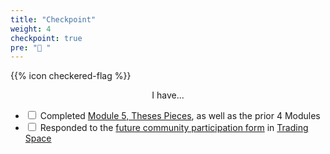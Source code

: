 ```yaml
---
title: "Checkpoint"
weight: 4
checkpoint: true
pre: "🏁 "
---
```


{{% icon checkered-flag %}}

<center>I have...</center>

- <input type="checkbox" class="checkpoint-checkbox" id="checkbox-1"> <label for="checkbox-1">Completed [Module 5, Theses Pieces](https://thesespieces.course.sjmd.space), as well as the prior 4 Modules</label>
- <input type="checkbox" class="checkpoint-checkbox" id="checkbox-2"> <label for="checkbox-2">Responded to the [future community participation form](https://hues.typeform.com/to/oPtiu5) in [Trading Space](/irl/trading-spaces)</label>
